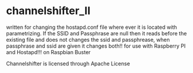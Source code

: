 # channelshifter_II

written for changing the hostapd.conf 
file where ever it is located with parametrizing. If the SSID and Passphrase are null then it reads before the existing file and 
does not changes the ssid and passphrease, when passphrase and ssid are given it changes both!!
for use with Raspberry PI and Hostapd!!! on Raspbian Buster


Channelshifter is licensed through Apache License 
